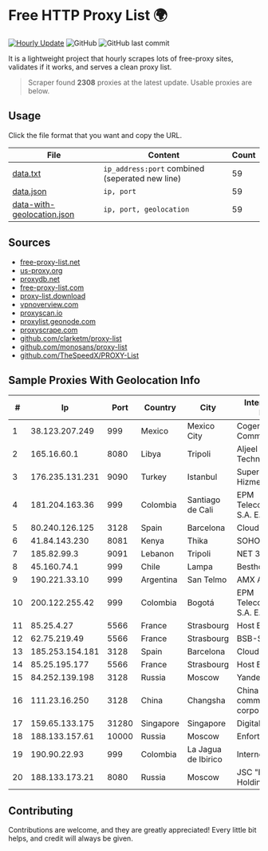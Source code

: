 
# Free HTTP Proxy List 🌍

[![Hourly Update](https://github.com/mertguvencli/http-proxy-list/actions/workflows/main.yml/badge.svg?branch=main)](https://github.com/mertguvencli/http-proxy-list/actions/workflows/main.yml)
![GitHub](https://img.shields.io/github/license/mertguvencli/http-proxy-list)
![GitHub last commit](https://img.shields.io/github/last-commit/mertguvencli/http-proxy-list)

It is a lightweight project that hourly scrapes lots of free-proxy sites, validates if it works, and serves a clean proxy list.


> Scraper found **2308** proxies at the latest update. Usable proxies are below.

## Usage

Click the file format that you want and copy the URL.


|File|Content|Count|
|----|-------|-----|
|[data.txt](https://raw.githubusercontent.com/mertguvencli/http-proxy-list/main/proxy-list/data.txt)|`ip_address:port` combined (seperated new line)|59|
|[data.json](https://raw.githubusercontent.com/mertguvencli/http-proxy-list/main/proxy-list/data.json)|`ip, port`|59|
|[data-with-geolocation.json](https://raw.githubusercontent.com/mertguvencli/http-proxy-list/main/proxy-list/data-with-geolocation.json)|`ip, port, geolocation`|59|

## Sources

* [free-proxy-list.net](https://free-proxy-list.net)
* [us-proxy.org](https://www.us-proxy.org)
* [proxydb.net](http://proxydb.net)
* [free-proxy-list.com](https://free-proxy-list.com/?page=&port=&type%5B%5D=http&type%5B%5D=https&up_time=0&search=Search)
* [proxy-list.download](https://www.proxy-list.download/HTTP)
* [vpnoverview.com](https://vpnoverview.com/privacy/anonymous-browsing/free-proxy-servers)
* [proxyscan.io](https://www.proxyscan.io)
* [proxylist.geonode.com](https://proxylist.geonode.com/api/proxy-list?limit=300&page=1&sort_by=lastChecked&sort_type=desc&protocols=http,https)
* [proxyscrape.com](https://api.proxyscrape.com/v2/?request=displayproxies&protocol=http&timeout=10000&country=all&ssl=all&anonymity=all)
* [github.com/clarketm/proxy-list](https://raw.githubusercontent.com/clarketm/proxy-list/master/proxy-list-raw.txt)
* [github.com/monosans/proxy-list](https://raw.githubusercontent.com/monosans/proxy-list/main/proxies/http.txt)
* [github.com/TheSpeedX/PROXY-List](https://raw.githubusercontent.com/TheSpeedX/PROXY-List/master/http.txt)


## Sample Proxies With Geolocation Info

|#|Ip|Port|Country|City|Internet Service Provider|
|-|--|----|-------|----|-------------------------|
|1|38.123.207.249|999|Mexico|Mexico City|Cogent Communications|
|2|165.16.60.1|8080|Libya|Tripoli|Aljeel Aljadeed For Technology|
|3|176.235.131.231|9090|Turkey|Istanbul|Superonline Iletisim Hizmetleri A.S.|
|4|181.204.163.36|999|Colombia|Santiago de Cali|EPM Telecomunicaciones S.A. E.S.P.|
|5|80.240.126.125|3128|Spain|Barcelona|Cloudi Nextgen SL|
|6|41.84.143.230|8081|Kenya|Thika|SOHO-REGIONAL|
|7|185.82.99.3|9091|Lebanon|Tripoli|NET 360 S.A.R.L|
|8|45.160.74.1|999|Chile|Lampa|Besthost Spa|
|9|190.221.33.10|999|Argentina|San Telmo|AMX Argentina S.A.|
|10|200.122.255.42|999|Colombia|Bogotá|EPM Telecomunicaciones S.A. E.S.P|
|11|85.25.4.27|5566|France|Strasbourg|Host Europe GmbH|
|12|62.75.219.49|5566|France|Strasbourg|BSB-SERVICE|
|13|185.253.154.181|3128|Spain|Barcelona|Cloudi Nextgen SL|
|14|85.25.195.177|5566|France|Strasbourg|Host Europe GmbH|
|15|84.252.139.198|3128|Russia|Moscow|Yandex.Cloud LLC|
|16|111.23.16.250|3128|China|Changsha|China Mobile communications corporation|
|17|159.65.133.175|31280|Singapore|Singapore|DigitalOcean, LLC|
|18|188.133.157.61|10000|Russia|Moscow|Enforta-MSK|
|19|190.90.22.93|999|Colombia|La Jagua de Ibirico|Internexa S.a. E.S.P|
|20|188.133.173.21|8080|Russia|Moscow|JSC "ER-Telecom Holding"|



## Contributing

Contributions are welcome, and they are greatly appreciated! Every
little bit helps, and credit will always be given.

